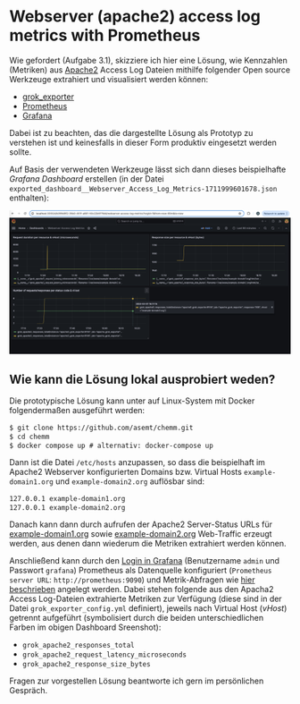 # Webserver (apache2) access log metrics with Prometheus

Wie gefordert (Aufgabe 3.1), skizziere ich hier eine Lösung, wie Kennzahlen (Metriken) aus [Apache2](https://httpd.apache.org/) Access Log Dateien mithilfe folgender Open source Werkzeuge extrahiert und visualisiert werden können:

- [grok_exporter](https://github.com/sysdiglabs/grok_exporter)
- [Prometheus](https://prometheus.io/)
- [Grafana](https://grafana.com/grafana/)

Dabei ist zu beachten, das die dargestellte Lösung als Prototyp zu verstehen ist und keinesfalls in dieser Form produktiv eingesetzt werden sollte.

Auf Basis der verwendeten Werkzeuge lässt sich dann dieses beispielhafte _Grafana Dashboard_ erstellen (in der Datei `exported_dashboard__Webserver_Access_Log_Metrics-1711999601678.json` enthalten):

![Grafana Dashboard](example_grafana_dashboard.png)

## Wie kann die Lösung lokal ausprobiert weden?

Die prototypische Lösung kann unter auf Linux-System mit Docker folgendermaßen ausgeführt werden:
```
$ git clone https://github.com/asemt/chemm.git
$ cd chemm
$ docker compose up # alternativ: docker-compose up 
```

Dann ist die Datei `/etc/hosts` anzupassen, so dass die beispielhaft im Apache2 Webserver konfigurierten Domains bzw. Virtual Hosts `example-domain1.org` und `example-domain2.org` auflösbar sind:
```
127.0.0.1 example-domain1.org
127.0.0.1 example-domain2.org
```

Danach kann dann durch aufrufen der Apache2 Server-Status URLs für [example-domain1.org](http://example-domain1.org:8080/server-status) sowie [example-domain2.org](http://example-domain2.org:8080/server-status) Web-Traffic erzeugt werden, aus denen dann wiederum die Metriken extrahiert werden können. 

Anschließend kann durch den [Login in Grafana](http://localhost:3000/login) (Benutzername `admin` und Passwort `grafana`) Prometheus als Datenquelle konfiguriert (`Prometheus server URL`: `http://prometheus:9090`) und Metrik-Abfragen wie [hier beschrieben](https://prometheus.io/docs/visualization/grafana/) angelegt werden. Dabei stehen folgende aus den Apacha2 Access Log-Dateien extrahierte Metriken zur Verfügung (diese sind in der Datei `grok_exporter_config.yml` definiert), jeweils nach Virtual Host (_vHost_) getrennt aufgeführt (symbolisiert durch die beiden unterschiedlichen Farben im obigen Dashboard Sreenshot):

- `grok_apache2_responses_total`
- `grok_apache2_request_latency_microseconds`
- `grok_apache2_response_size_bytes`


Fragen zur vorgestellen Lösung beantworte ich gern im persönlichen Gespräch.
